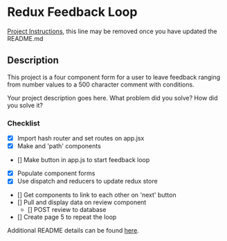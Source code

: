 # Redux Feedback Loop

[Project Instructions](./INSTRUCTIONS.md), this line may be removed once you have updated the README.md

## Description

This project is a four component form for a user to leave feedback ranging from number values to a 500 character comment with conditions. 

Your project description goes here. What problem did you solve? How did you solve it?

### Checklist
- [X] Import hash router and set routes on app.jsx
- [X] Make and 'path' components
- [] Make button in app.js to start feedback loop
- [X] Populate component forms
- [X] Use dispatch and reducers to update redux store
- [] Get components to link to each other on 'next' button
- [] Pull and display data on review component
    - [] POST review to database
- [] Create page 5 to repeat the loop

Additional README details can be found [here](https://github.com/PrimeAcademy/readme-template/blob/master/README.md).
